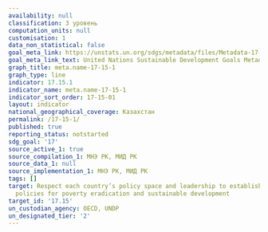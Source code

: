 ```yaml
---
availability: null
classification: 3 уровень
computation_units: null
customisation: 1
data_non_statistical: false
goal_meta_link: https://unstats.un.org/sdgs/metadata/files/Metadata-17-15-01.pdf
goal_meta_link_text: United Nations Sustainable Development Goals Metadata (pdf 468kB)
graph_title: meta.name-17-15-1
graph_type: line
indicator: 17.15.1
indicator_name: meta.name-17-15-1
indicator_sort_order: 17-15-01
layout: indicator
national_geographical_coverage: Казахстан
permalink: /17-15-1/
published: true
reporting_status: notstarted
sdg_goal: '17'
source_active_1: true
source_compilation_1: МНЭ РК, МИД РК
source_data_1: null
source_implementation_1: МНЭ РК, МИД РК
tags: []
target: Respect each country’s policy space and leadership to establish and implement
  policies for poverty eradication and sustainable development
target_id: '17.15'
un_custodian_agency: OECD, UNDP
un_designated_tier: '2'
---
```

